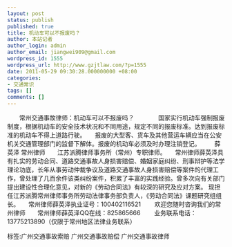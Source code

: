 ```yaml
---
layout: post
status: publish
published: true
title: 机动车可以不报废吗？
author: 本站记者
author_login: admin
author_email: jiangwei909@gmail.com
wordpress_id: 1555
wordpress_url: http://www.gzjtlaw.com/?p=1555
date: 2011-05-29 09:30:28.000000000 +08:00
categories:
- 交通常识
tags: []
comments: []
---
```

　　常州交通事故律师：机动车可以不报废吗？　　　　国家实行机动车强制报废制度，根据机动车的安全技术状况和不同用途，规定不同的报废标准。达到报废标准的机动车不得上道路行驶。　　报废的大型客、货车及其他营运车辆应当在公安机关交通管理部门的监督下解体。报废的机动车必须及时办理注销登记。 　　薛英泽 常州律师　　江苏派腾律师事务所（常州）专职律师。　　常州律师薛英泽具有扎实的劳动合同、道路交通事故人身损害赔偿、婚姻家庭纠纷、刑事辩护等法学理论功底，长年从事劳动仲裁争议及道路交通事故人身损害赔偿等案件的代理工作，曾处理了几百余件该类纠纷案件，积累了丰富的实践经验。曾多次向有关部门提出建设性合理化意见，对新的《劳动合同法》有较深的研究及应对方案。 现担任江苏派腾常州律师事务所劳动法律事务部负责人，《劳动合同法》课题研究组组长。　　常州律师薛英泽执业证号：100402116521 　　欢迎您随时咨询我们的常州律师　　常州律师薛英泽QQ在线：825865666 　　业务联系电话：13775213890（仅限于常州地区法律业务联系） 标签:广州交通事故索赔 广州交通事故赔偿 广州交通事故律师
